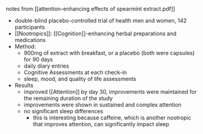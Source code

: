 notes from [[attention-enhancing effects of spearmint extract.pdf]]

- double-blind placebo-controlled trial of health men and women, 142 participants
- [[Nootropics]]: [[Cognition]]-enhancing herbal preparations and medications
- Method:
	- 900mg of extract with breakfast, or a placebo (both were capsules) for 90 days
	- daily diary entries
	- Cognitive Assessments at each check-in
	- sleep, mood, and quality of life assessments
- Results
	- improved [[Attention]] by day 30, improvements were maintained for the remaining duration of the study
	- improvements were shown in sustained and complex attention
	- no significant sleep differences
		- this is interesting because caffeine, which is another nootropic that improves attention, can significantly impact sleep